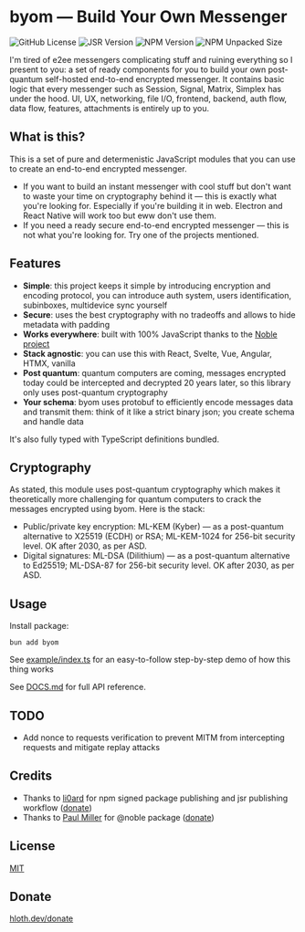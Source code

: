 # byom — Build Your Own Messenger

![GitHub License](https://img.shields.io/github/license/VityaSchel/byom)
![JSR Version](https://img.shields.io/jsr/v/%40hloth/byom)
![NPM Version](https://img.shields.io/npm/v/byom)
![NPM Unpacked Size](https://img.shields.io/npm/unpacked-size/byom)

I'm tired of e2ee messengers complicating stuff and ruining everything so I present to you: a set of ready components for you to build your own post-quantum self-hosted end-to-end encrypted messenger. It contains basic logic that every messenger such as Session, Signal, Matrix, Simplex has under the hood. UI, UX, networking, file I/O, frontend, backend, auth flow, data flow, features, attachments is entirely up to you.

## What is this?

This is a set of pure and determenistic JavaScript modules that you can use to create an end-to-end encrypted messenger.

- If you want to build an instant messenger with cool stuff but don't want to waste your time on cryptography behind it — this is exactly what you're looking for. Especially if you're building it in web. Electron and React Native will work too but eww don't use them.
- If you need a ready secure end-to-end encrypted messenger — this is not what you're looking for. Try one of the projects mentioned.

## Features

- **Simple**: this project keeps it simple by introducing encryption and encoding protocol, you can introduce auth system, users identification, subinboxes, multidevice sync yourself
- **Secure**: uses the best cryptography with no tradeoffs and allows to hide metadata with padding
- **Works everywhere**: built with 100% JavaScript thanks to the [Noble project](https://paulmillr.com/noble/)
- **Stack agnostic**: you can use this with React, Svelte, Vue, Angular, HTMX, vanilla
- **Post quantum**: quantum computers are coming, messages encrypted today could be intercepted and decrypted 20 years later, so this library only uses post-quantum cryptography
- **Your schema**: byom uses protobuf to efficiently encode messages data and transmit them: think of it like a strict binary json; you create schema and handle data

It's also fully typed with TypeScript definitions bundled.

## Cryptography

As stated, this module uses post-quantum cryptography which makes it theoretically more challenging for quantum computers to crack the messages encrypted using byom. Here is the stack:

- Public/private key encryption: ML-KEM (Kyber) — as a post-quantum alternative to X25519 (ECDH) or RSA; ML-KEM-1024 for 256-bit security level. OK after 2030, as per ASD.
- Digital signatures: ML-DSA (Dilithium) — as a post-quantum alternative to Ed25519; ML-DSA-87 for 256-bit security level. OK after 2030, as per ASD.

## Usage

Install package:

```
bun add byom
```

See [example/index.ts](https://github.com/VityaSchel/byom/blob/main/example/index.ts) for an easy-to-follow step-by-step demo of how this thing works

See [DOCS.md](https://github.com/VityaSchel/byom/blob/main/DOCS.md) for full API reference.

## TODO

- Add nonce to requests verification to prevent MITM from intercepting requests and mitigate replay attacks

## Credits

- Thanks to [li0ard](https://github.com/li0ard) for npm signed package publishing and jsr publishing workflow ([donate](https://li0ard.rest/donate))
- Thanks to [Paul Miller](https://github.com/paulmillr) for @noble package ([donate](https://github.com/sponsors/paulmillr/))

## License

[MIT](./LICENSE)

## Donate

[hloth.dev/donate](https://hloth.dev/donate)

